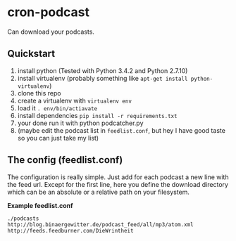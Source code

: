 # cron-podcast

Can download your podcasts.

## Quickstart

1. install python (Tested with Python 3.4.2 and Python 2.7.10)
2. install virtualenv (probably something like `apt-get install python-virtualenv`)
3. clone this repo
4. create a virtualenv with `virtualenv env`
5. load it `. env/bin/actiavate`
6. install dependencies `pip install -r requirements.txt`
7. your done run it with python podcatcher.py
8. (maybe edit the podcast list in `feedlist.conf`, but hey I have good taste so you can just take my list)

## The config (feedlist.conf)

The configuration is really simple. Just add for each podcast a new line with the feed url. 
Except for the first line, here you define the download directory which can be an absolute or a relative path 
on your filesystem.


**Example feedlist.conf**
```
./podcasts
http://blog.binaergewitter.de/podcast_feed/all/mp3/atom.xml
http://feeds.feedburner.com/DieWrintheit
```
